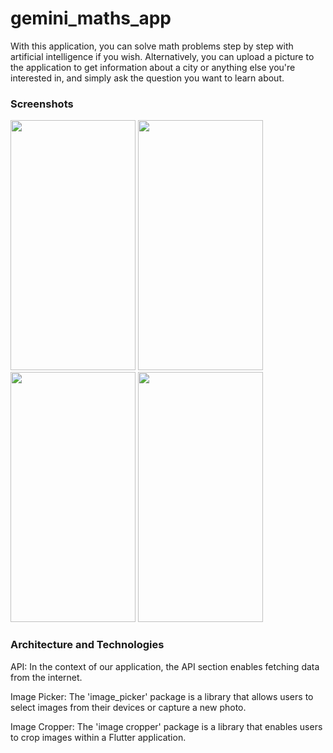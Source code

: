 # gemini_maths_app

With this application, you can solve math problems step by step with artificial intelligence if you wish. Alternatively, you can upload a picture to the application to get information about a city or anything else you're interested in, and simply ask the question you want to learn about.

 <h3>Screenshots</h3>

<img src= https://github.com/hasanaltunbay/gemini_ai_app/assets/132913817/a357d160-d498-42a2-a177-64e529055512 width="200" height="400"/> 

<img src=https://github.com/hasanaltunbay/gemini_ai_app/assets/132913817/5ab7de34-c9cf-45d7-bc42-1bb1f9995039 width="200" height="400" />

<img src=https://github.com/hasanaltunbay/gemini_ai_app/assets/132913817/64f49d78-5f97-4620-bef9-ba03e2b0e9b6 width="200" height="400" />

<img src=https://github.com/hasanaltunbay/gemini_ai_app/assets/132913817/fe82514e-d60e-4b91-baf5-293690d06732 width="200" height="400" />


<h3>Architecture and Technologies</h3>
API: In the context of our application, the API section enables fetching data from the internet.















Image Picker: The 'image_picker' package is a library that allows users to select images from their devices or capture a new photo.

Image Cropper: The 'image cropper' package is a library that enables users to crop images within a Flutter application.
